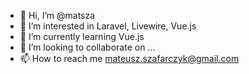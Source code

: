 - 👋 Hi, I’m @matsza
- 👀 I’m interested in Laravel, Livewire, Vue.js
- 🌱 I’m currently learning Vue.js
- 💞️ I’m looking to collaborate on ...
- 📫 How to reach me mateusz.szafarczyk@gmail.com

<!---
matsza/matsza is a ✨ special ✨ repository because its `README.md` (this file) appears on your GitHub profile.
You can click the Preview link to take a look at your changes.
--->
